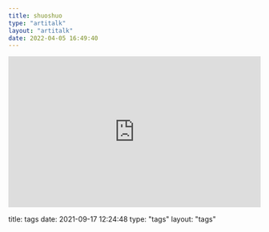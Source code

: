 ```yaml
---
title: shuoshuo
type: "artitalk"
layout: "artitalk"
date: 2022-04-05 16:49:40
---
```


<div style="position: relative; padding: 30% 45%;">
  <iframe style="position: absolute; width: 100%; height: 100%; left: 0; top: 0;" src="https://www.bilibili.com/video/BV1ot411W7P4?share_source=copy_web" scrolling="no" border="0" frameborder="no" framespacing="0" allowfullscreen="true">
  </iframe>
</div>

title: tags
date: 2021-09-17 12:24:48
type: "tags"
layout: "tags"
